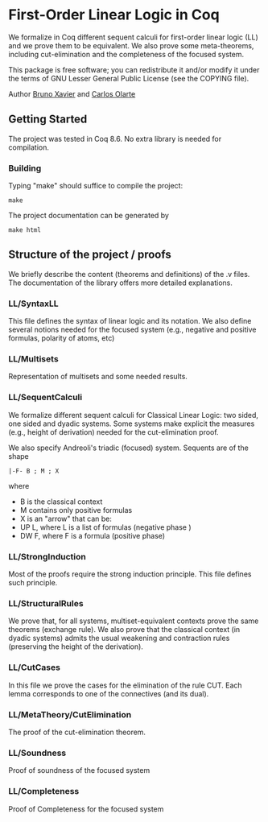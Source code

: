 
# First-Order Linear Logic in Coq

We formalize in Coq different sequent calculi for first-order linear logic (LL) and we prove them to be equivalent. We also prove some meta-theorems, including cut-elimination and the completeness of the focused system. 

This package is free software; you can redistribute it and/or modify it under the terms of GNU Lesser General Public License (see the COPYING file). 

Author  <a href="mailto: bruno_xavier86@yahoo.com.br">Bruno Xavier</a>
and <a href="mailto:carlos.olarte@gmail.com"> Carlos Olarte</a>


## Getting Started

The project was tested in Coq 8.6. No extra library is needed for compilation. 

### Building 

Typing "make" should suffice to compile the project:

```
make
```

The project documentation can be generated by

```
make html
```


## Structure of the project / proofs

We briefly describe the content (theorems and definitions) of the .v files. The documentation of the library offers more detailed explanations. 


### LL/SyntaxLL
This file defines the syntax of linear logic and its notation.  We also define several notions needed for the focused system (e.g., negative and positive formulas, polarity of atoms, etc)

### LL/Multisets
Representation of multisets and some needed results.

### LL/SequentCalculi
We formalize different sequent calculi for Classical Linear Logic: two sided, one sided and dyadic systems. Some systems make explicit the measures (e.g., height of derivation) needed for the cut-elimination proof. 

We also specify Andreoli's triadic (focused) system. Sequents are of the shape
```
|-F- B ; M ; X
```

where

 - B is the classical context
 - M contains only positive formulas
 - X is an "arrow" that can be:
  - UP L, where L is a list of formulas (negative phase )
  - DW F, where F is a formula (positive phase)



### LL/StrongInduction
Most of the proofs require the strong induction principle. This file defines such principle. 

### LL/StructuralRules
We prove that, for all systems, multiset-equivalent contexts prove the same theorems (exchange rule). We also prove that the classical context (in dyadic systems) admits the usual weakening and contraction rules (preserving the height of the derivation). 


### LL/CutCases
In this file we prove the cases for the elimination of the rule CUT. Each lemma corresponds to one of the connectives (and its dual). 

### LL/MetaTheory/CutElimination
The proof of the cut-elimination theorem.


### LL/Soundness
Proof of soundness of the focused system


### LL/Completeness
Proof of Completeness for the focused system
